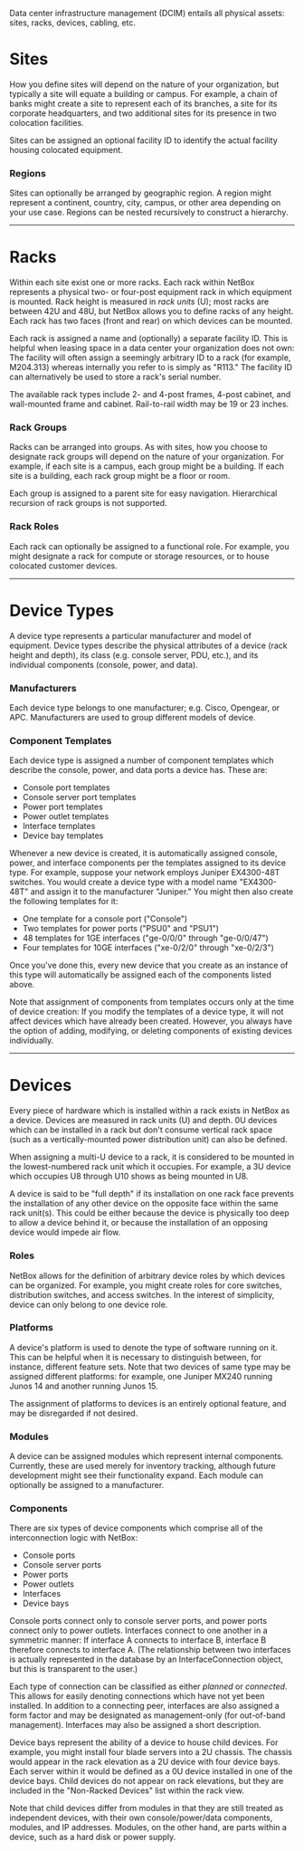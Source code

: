 Data center infrastructure management (DCIM) entails all physical assets: sites, racks, devices, cabling, etc.

# Sites

How you define sites will depend on the nature of your organization, but typically a site will equate a building or campus. For example, a chain of banks might create a site to represent each of its branches, a site for its corporate headquarters, and two additional sites for its presence in two colocation facilities.

Sites can be assigned an optional facility ID to identify the actual facility housing colocated equipment.

### Regions

Sites can optionally be arranged by geographic region. A region might represent a continent, country, city, campus, or other area depending on your use case. Regions can be nested recursively to construct a hierarchy.

---

# Racks

Within each site exist one or more racks. Each rack within NetBox represents a physical two- or four-post equipment rack in which equipment is mounted. Rack height is measured in *rack units* (U); most racks are between 42U and 48U, but NetBox allows you to define racks of any height. Each rack has two faces (front and rear) on which devices can be mounted.

Each rack is assigned a name and (optionally) a separate facility ID. This is helpful when leasing space in a data center your organization does not own: The facility will often assign a seemingly arbitrary ID to a rack (for example, M204.313) whereas internally you refer to is simply as "R113." The facility ID can alternatively be used to store a rack's serial number.

The available rack types include 2- and 4-post frames, 4-post cabinet, and wall-mounted frame and cabinet. Rail-to-rail width may be 19 or 23 inches.

### Rack Groups

Racks can be arranged into groups. As with sites, how you choose to designate rack groups will depend on the nature of your organization. For example, if each site is a campus, each group might be a building. If each site is a building, each rack group might be a floor or room.

Each group is assigned to a parent site for easy navigation. Hierarchical recursion of rack groups is not supported.

### Rack Roles

Each rack can optionally be assigned to a functional role. For example, you might designate a rack for compute or storage resources, or to house colocated customer devices.

---

# Device Types

A device type represents a particular manufacturer and model of equipment. Device types describe the physical attributes of a device (rack height and depth), its class (e.g. console server, PDU, etc.), and its individual components (console, power, and data).

### Manufacturers

Each device type belongs to one manufacturer; e.g. Cisco, Opengear, or APC. Manufacturers are used to group different models of device.

### Component Templates

Each device type is assigned a number of component templates which describe the console, power, and data ports a device has. These are:

* Console port templates
* Console server port templates
* Power port templates
* Power outlet templates
* Interface templates
* Device bay templates

Whenever a new device is created, it is automatically assigned console, power, and interface components per the templates assigned to its device type. For example, suppose your network employs Juniper EX4300-48T switches. You would create a device type with a model name "EX4300-48T" and assign it to the manufacturer "Juniper." You might then also create the following templates for it:

* One template for a console port ("Console")
* Two templates for power ports ("PSU0" and "PSU1")
* 48 templates for 1GE interfaces ("ge-0/0/0" through "ge-0/0/47")
* Four templates for 10GE interfaces ("xe-0/2/0" through "xe-0/2/3")

Once you've done this, every new device that you create as an instance of this type will automatically be assigned each of the components listed above.

Note that assignment of components from templates occurs only at the time of device creation: If you modify the templates of a device type, it will not affect devices which have already been created. However, you always have the option of adding, modifying, or deleting components of existing devices individually.

---

# Devices

Every piece of hardware which is installed within a rack exists in NetBox as a device. Devices are measured in rack units (U) and depth. 0U devices which can be installed in a rack but don't consume vertical rack space (such as a vertically-mounted power distribution unit) can also be defined.

When assigning a multi-U device to a rack, it is considered to be mounted in the lowest-numbered rack unit which it occupies. For example, a 3U device which occupies U8 through U10 shows as being mounted in U8.

A device is said to be "full depth" if its installation on one rack face prevents the installation of any other device on the opposite face within the same rack unit(s). This could be either because the device is physically too deep to allow a device behind it, or because the installation of an opposing device would impede air flow.

### Roles

NetBox allows for the definition of arbitrary device roles by which devices can be organized. For example, you might create roles for core switches, distribution switches, and access switches. In the interest of simplicity, device can only belong to one device role.

### Platforms

A device's platform is used to denote the type of software running on it. This can be helpful when it is necessary to distinguish between, for instance, different feature sets. Note that two devices of same type may be assigned different platforms: for example, one Juniper MX240 running Junos 14 and another running Junos 15.

The assignment of platforms to devices is an entirely optional feature, and may be disregarded if not desired.

### Modules

A device can be assigned modules which represent internal components. Currently, these are used merely for inventory tracking, although future development might see their functionality expand. Each module can optionally be assigned to a manufacturer.

### Components

There are six types of device components which comprise all of the interconnection logic with NetBox:

* Console ports
* Console server ports
* Power ports
* Power outlets
* Interfaces
* Device bays

Console ports connect only to console server ports, and power ports connect only to power outlets. Interfaces connect to one another in a symmetric manner: If interface A connects to interface B, interface B therefore connects to interface A. (The relationship between two interfaces is actually represented in the database by an InterfaceConnection object, but this is transparent to the user.)

Each type of connection can be classified as either *planned* or *connected*. This allows for easily denoting connections which have not yet been installed. In addition to a connecting peer, interfaces are also assigned a form factor and may be designated as management-only (for out-of-band management). Interfaces may also be assigned a short description.

Device bays represent the ability of a device to house child devices. For example, you might install four blade servers into a 2U chassis. The chassis would appear in the rack elevation as a 2U device with four device bays. Each server within it would be defined as a 0U device installed in one of the device bays. Child devices do not appear on rack elevations, but they are included in the "Non-Racked Devices" list within the rack view.

Note that child devices differ from modules in that they are still treated as independent devices, with their own console/power/data components, modules, and IP addresses. Modules, on the other hand, are parts within a device, such as a hard disk or power supply.
